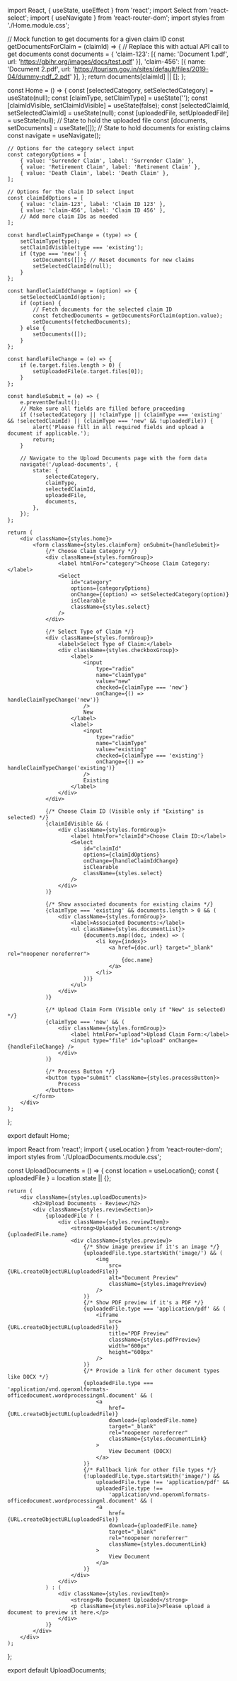 
import React, { useState, useEffect } from 'react';
import Select from 'react-select';
import { useNavigate } from 'react-router-dom';
import styles from './Home.module.css';

// Mock function to get documents for a given claim ID
const getDocumentsForClaim = (claimId) => {
    // Replace this with actual API call to get documents
    const documents = {
        'claim-123': [{ name: 'Document 1.pdf', url: 'https://gbihr.org/images/docs/test.pdf' }],
        'claim-456': [{ name: 'Document 2.pdf', url: 'https://tourism.gov.in/sites/default/files/2019-04/dummy-pdf_2.pdf' }],
    };
    return documents[claimId] || [];
};

const Home = () => {
    const [selectedCategory, setSelectedCategory] = useState(null);
    const [claimType, setClaimType] = useState('');
    const [claimIdVisible, setClaimIdVisible] = useState(false);
    const [selectedClaimId, setSelectedClaimId] = useState(null);
    const [uploadedFile, setUploadedFile] = useState(null); // State to hold the uploaded file
    const [documents, setDocuments] = useState([]); // State to hold documents for existing claims
    const navigate = useNavigate();

    // Options for the category select input
    const categoryOptions = [
        { value: 'Surrender Claim', label: 'Surrender Claim' },
        { value: 'Retirement Claim', label: 'Retirement Claim' },
        { value: 'Death Claim', label: 'Death Claim' },
    ];

    // Options for the claim ID select input
    const claimIdOptions = [
        { value: 'claim-123', label: 'Claim ID 123' },
        { value: 'claim-456', label: 'Claim ID 456' },
        // Add more claim IDs as needed
    ];

    const handleClaimTypeChange = (type) => {
        setClaimType(type);
        setClaimIdVisible(type === 'existing');
        if (type === 'new') {
            setDocuments([]); // Reset documents for new claims
            setSelectedClaimId(null);
        }
    };

    const handleClaimIdChange = (option) => {
        setSelectedClaimId(option);
        if (option) {
            // Fetch documents for the selected claim ID
            const fetchedDocuments = getDocumentsForClaim(option.value);
            setDocuments(fetchedDocuments);
        } else {
            setDocuments([]);
        }
    };

    const handleFileChange = (e) => {
        if (e.target.files.length > 0) {
            setUploadedFile(e.target.files[0]);
        }
    };

    const handleSubmit = (e) => {
        e.preventDefault();
        // Make sure all fields are filled before proceeding
        if (!selectedCategory || !claimType || (claimType === 'existing' && !selectedClaimId) || (claimType === 'new' && !uploadedFile)) {
            alert('Please fill in all required fields and upload a document if applicable.');
            return;
        }

        // Navigate to the Upload Documents page with the form data
        navigate('/upload-documents', {
            state: {
                selectedCategory,
                claimType,
                selectedClaimId,
                uploadedFile,
                documents,
            },
        });
    };

    return (
        <div className={styles.home}>
            <form className={styles.claimForm} onSubmit={handleSubmit}>
                {/* Choose Claim Category */}
                <div className={styles.formGroup}>
                    <label htmlFor="category">Choose Claim Category:</label>
                    <Select
                        id="category"
                        options={categoryOptions}
                        onChange={(option) => setSelectedCategory(option)}
                        isClearable
                        className={styles.select}
                    />
                </div>

                {/* Select Type of Claim */}
                <div className={styles.formGroup}>
                    <label>Select Type of Claim:</label>
                    <div className={styles.checkboxGroup}>
                        <label>
                            <input
                                type="radio"
                                name="claimType"
                                value="new"
                                checked={claimType === 'new'}
                                onChange={() => handleClaimTypeChange('new')}
                            />
                            New
                        </label>
                        <label>
                            <input
                                type="radio"
                                name="claimType"
                                value="existing"
                                checked={claimType === 'existing'}
                                onChange={() => handleClaimTypeChange('existing')}
                            />
                            Existing
                        </label>
                    </div>
                </div>

                {/* Choose Claim ID (Visible only if "Existing" is selected) */}
                {claimIdVisible && (
                    <div className={styles.formGroup}>
                        <label htmlFor="claimId">Choose Claim ID:</label>
                        <Select
                            id="claimId"
                            options={claimIdOptions}
                            onChange={handleClaimIdChange}
                            isClearable
                            className={styles.select}
                        />
                    </div>
                )}

                {/* Show associated documents for existing claims */}
                {claimType === 'existing' && documents.length > 0 && (
                    <div className={styles.formGroup}>
                        <label>Associated Documents:</label>
                        <ul className={styles.documentList}>
                            {documents.map((doc, index) => (
                                <li key={index}>
                                    <a href={doc.url} target="_blank" rel="noopener noreferrer">
                                        {doc.name}
                                    </a>
                                </li>
                            ))}
                        </ul>
                    </div>
                )}

                {/* Upload Claim Form (Visible only if "New" is selected) */}
                {claimType === 'new' && (
                    <div className={styles.formGroup}>
                        <label htmlFor="upload">Upload Claim Form:</label>
                        <input type="file" id="upload" onChange={handleFileChange} />
                    </div>
                )}

                {/* Process Button */}
                <button type="submit" className={styles.processButton}>
                    Process
                </button>
            </form>
        </div>
    );
};

export default Home;



import React from 'react';
import { useLocation } from 'react-router-dom';
import styles from './UploadDocuments.module.css';

const UploadDocuments = () => {
    const location = useLocation();
    const { uploadedFile } = location.state || {};

    return (
        <div className={styles.uploadDocuments}>
            <h2>Upload Documents - Review</h2>
            <div className={styles.reviewSection}>
                {uploadedFile ? (
                    <div className={styles.reviewItem}>
                        <strong>Uploaded Document:</strong> {uploadedFile.name}
                        <div className={styles.preview}>
                            {/* Show image preview if it's an image */}
                            {uploadedFile.type.startsWith('image/') && (
                                <img
                                    src={URL.createObjectURL(uploadedFile)}
                                    alt="Document Preview"
                                    className={styles.imagePreview}
                                />
                            )}
                            {/* Show PDF preview if it's a PDF */}
                            {uploadedFile.type === 'application/pdf' && (
                                <iframe
                                    src={URL.createObjectURL(uploadedFile)}
                                    title="PDF Preview"
                                    className={styles.pdfPreview}
                                    width="600px"
                                    height="600px"
                                />
                            )}
                            {/* Provide a link for other document types like DOCX */}
                            {uploadedFile.type === 'application/vnd.openxmlformats-officedocument.wordprocessingml.document' && (
                                <a
                                    href={URL.createObjectURL(uploadedFile)}
                                    download={uploadedFile.name}
                                    target="_blank"
                                    rel="noopener noreferrer"
                                    className={styles.documentLink}
                                >
                                    View Document (DOCX)
                                </a>
                            )}
                            {/* Fallback link for other file types */}
                            {!uploadedFile.type.startsWith('image/') &&
                                uploadedFile.type !== 'application/pdf' &&
                                uploadedFile.type !==
                                    'application/vnd.openxmlformats-officedocument.wordprocessingml.document' && (
                                <a
                                    href={URL.createObjectURL(uploadedFile)}
                                    download={uploadedFile.name}
                                    target="_blank"
                                    rel="noopener noreferrer"
                                    className={styles.documentLink}
                                >
                                    View Document
                                </a>
                            )}
                        </div>
                    </div>
                ) : (
                    <div className={styles.reviewItem}>
                        <strong>No Document Uploaded</strong>
                        <p className={styles.noFile}>Please upload a document to preview it here.</p>
                    </div>
                )}
            </div>
        </div>
    );
};

export default UploadDocuments;
